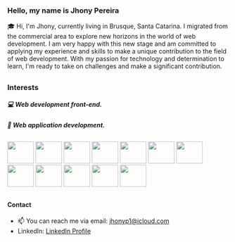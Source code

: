 ### Hello, my name is **Jhony Pereira**
:mortar_board: Hi, I'm Jhony, currently living in Brusque, Santa Catarina.
I migrated from the commercial area to explore new horizons in the world of web development. I am very happy with this new stage and am committed to applying my experience and skills to make a unique contribution to the field of web development.
With my passion for technology and determination to learn, I'm ready to take on challenges and make a significant contribution.
##


##
### Interests
##### :computer: Web development front-end.
##### :iphone: Web application development.

##

<div style="display: inline-block;"> 
  <img src="https://cdn.jsdelivr.net/gh/devicons/devicon/icons/html5/html5-original-wordmark.svg"/ height="50px" width="60px">
  <img src="https://cdn.jsdelivr.net/gh/devicons/devicon/icons/css3/css3-original-wordmark.svg"/ height="50px" width="60px">
  <img src="https://cdn.jsdelivr.net/gh/devicons/devicon/icons/bootstrap/bootstrap-original.svg"/ height="50px" width="60px"> 
  <img src="https://cdn.jsdelivr.net/gh/devicons/devicon/icons/javascript/javascript-original.svg"/ height="50px" width="60px">
  <img src="https://cdn.jsdelivr.net/gh/devicons/devicon/icons/git/git-original.svg"/ height="50px" width="60px">
  <img src="https://cdn.jsdelivr.net/gh/devicons/devicon/icons/github/github-original.svg" height="50px" width="60px">
  <img src="https://cdn.jsdelivr.net/gh/devicons/devicon/icons/react/react-original-wordmark.svg" height="50px" width="60px">
  <img src="https://cdn.jsdelivr.net/gh/devicons/devicon/icons/nodejs/nodejs-original-wordmark.svg" height="50px" width="60px">
  <img src="https://cdn.jsdelivr.net/gh/devicons/devicon/icons/nextjs/nextjs-original-wordmark.svg" height="50px" width="60px">
  <img src="https://cdn.jsdelivr.net/gh/devicons/devicon/icons/tailwindcss/tailwindcss-plain.svg" height="50px" width="60px"> 
  <img src="https://cdn.jsdelivr.net/gh/devicons/devicon/icons/typescript/typescript-plain.svg" height="50px" width="60px">
  <img src="https://cdn.jsdelivr.net/gh/devicons/devicon/icons/mysql/mysql-original-wordmark.svg" height="50px" width="60px">
</div>

##

#### Contact
- 📫 You can reach me via email: [jhonyp1@icloud.com](mailto:jhonyp1@icloud.com)
- LinkedIn: [LinkedIn Profile](https://www.linkedin.com/in/jhonypereiraduarte/)




